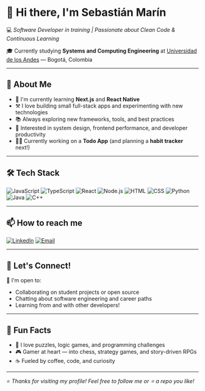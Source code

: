 # 👋 Hi there, I'm **Sebastián Marín**

💻 *Software Developer in training | Passionate about Clean Code & Continuous Learning*

🎓 Currently studying **Systems and Computing Engineering** at [Universidad de los Andes](https://www.uniandes.edu.co/) — Bogotá, Colombia

---

## 🚀 About Me

- 🌱 I'm currently learning **Next.js** and **React Native**
- ⚒️ I love building small full-stack apps and experimenting with new technologies
- 📚 Always exploring new frameworks, tools, and best practices
- 🧠 Interested in system design, frontend performance, and developer productivity
- 👨‍💻 Currently working on a **Todo App** (and planning a **habit tracker** next!)

---

## 🛠 Tech Stack

![JavaScript](https://img.shields.io/badge/-JavaScript-F7DF1E?logo=javascript&logoColor=black&style=flat-square)
![TypeScript](https://img.shields.io/badge/-TypeScript-3178C6?logo=typescript&logoColor=white&style=flat-square)
![React](https://img.shields.io/badge/-React-61DAFB?logo=react&logoColor=black&style=flat-square)
![Node.js](https://img.shields.io/badge/-Node.js-339933?logo=nodedotjs&logoColor=white&style=flat-square)
![HTML](https://img.shields.io/badge/-HTML5-E34F26?logo=html5&logoColor=white&style=flat-square)
![CSS](https://img.shields.io/badge/-CSS3-1572B6?logo=css3&logoColor=white&style=flat-square)
![Python](https://img.shields.io/badge/-Python-3776AB?logo=python&logoColor=white&style=flat-square)
![Java](https://img.shields.io/badge/-Java-007396?logo=java&logoColor=white&style=flat-square)
![C++](https://img.shields.io/badge/-C++-00599C?logo=c%2B%2B&logoColor=white&style=flat-square)

---

## 📫 How to reach me

[![LinkedIn](https://img.shields.io/badge/-SebasMar-blue?style=flat-square&logo=Linkedin&logoColor=white&link=https://www.linkedin.com/in/sebasmar/)](https://www.linkedin.com/in/sebasmar/)
[![Email](https://img.shields.io/badge/-arsebmar@outlook.com-c14438?style=flat-square&logo=Microsoft-Outlook&logoColor=white)](mailto:arsebmar@outlook.com)

---

## 🤝 Let's Connect!

💬 I'm open to:
- Collaborating on student projects or open source
- Chatting about software engineering and career paths
- Learning from and with other developers!

---

## 🎯 Fun Facts

- 🧩 I love puzzles, logic games, and programming challenges
- 🎮 Gamer at heart — into chess, strategy games, and story-driven RPGs
- ☕ Fueled by coffee, code, and curiosity

---

⭐️ *Thanks for visiting my profile! Feel free to follow me or ⭐️ a repo you like!*
